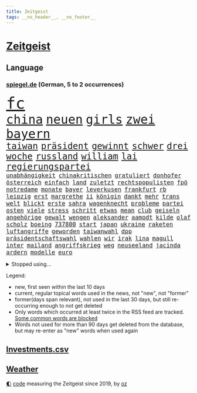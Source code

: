 ```yaml
---
title: Zeitgeist
tags: __no_header__, __no_footer__
---
```


# [Zeitgeist](https://oliz.io/zeitgeist/)

## Language

<h3><a href="https://www.spiegel.de" target="_blank">spiegel.de</a> (German, 5 to 2 occurrences)</h3>
<p style="font-family:monospace">
<span style="font-size:32pt"><a href="news_links.html#fc" class="current">fc</a></span>
<br>
<span style="font-size:25pt"><a href="news_links.html#china" class="current">china</a></span>
<span style="font-size:25pt"><a href="news_links.html#neuen" class="current">neuen</a></span>
<span style="font-size:25pt"><a href="news_links.html#girls" class="new">girls</a></span>
<span style="font-size:25pt"><a href="news_links.html#zwei" class="current">zwei</a></span>
<span style="font-size:25pt"><a href="news_links.html#bayern" class="current">bayern</a></span>
<br>
<span style="font-size:18pt"><a href="news_links.html#taiwan" class="current">taiwan</a></span>
<span style="font-size:18pt"><a href="news_links.html#präsident" class="current">präsident</a></span>
<span style="font-size:18pt"><a href="news_links.html#gewinnt" class="current">gewinnt</a></span>
<span style="font-size:18pt"><a href="news_links.html#schwer" class="current">schwer</a></span>
<span style="font-size:18pt"><a href="news_links.html#drei" class="current">drei</a></span>
<span style="font-size:18pt"><a href="news_links.html#woche" class="current">woche</a></span>
<span style="font-size:18pt"><a href="news_links.html#russland" class="current">russland</a></span>
<span style="font-size:18pt"><a href="news_links.html#william" class="current">william</a></span>
<span style="font-size:18pt"><a href="news_links.html#lai" class="current">lai</a></span>
<span style="font-size:18pt"><a href="news_links.html#regierungspartei" class="current">regierungspartei</a></span>
<br>
<span style="font-size:12pt"><a href="news_links.html#unabhängigkeit" class="current">unabhängigkeit</a></span>
<span style="font-size:12pt"><a href="news_links.html#chinakritischen" class="new">chinakritischen</a></span>
<span style="font-size:12pt"><a href="news_links.html#gratuliert" class="new">gratuliert</a></span>
<span style="font-size:12pt"><a href="news_links.html#donhofer" class="new">donhofer</a></span>
<span style="font-size:12pt"><a href="news_links.html#österreich" class="current">österreich</a></span>
<span style="font-size:12pt"><a href="news_links.html#einfach" class="current">einfach</a></span>
<span style="font-size:12pt"><a href="news_links.html#land" class="current">land</a></span>
<span style="font-size:12pt"><a href="news_links.html#zuletzt" class="current">zuletzt</a></span>
<span style="font-size:12pt"><a href="news_links.html#rechtspopulisten" class="current">rechtspopulisten</a></span>
<span style="font-size:12pt"><a href="news_links.html#fpö" class="current">fpö</a></span>
<span style="font-size:12pt"><a href="news_links.html#notredame" class="current">notredame</a></span>
<span style="font-size:12pt"><a href="news_links.html#monate" class="current">monate</a></span>
<span style="font-size:12pt"><a href="news_links.html#bayer" class="current">bayer</a></span>
<span style="font-size:12pt"><a href="news_links.html#leverkusen" class="current">leverkusen</a></span>
<span style="font-size:12pt"><a href="news_links.html#frankfurt" class="current">frankfurt</a></span>
<span style="font-size:12pt"><a href="news_links.html#rb" class="current">rb</a></span>
<span style="font-size:12pt"><a href="news_links.html#leipzig" class="current">leipzig</a></span>
<span style="font-size:12pt"><a href="news_links.html#erst" class="current">erst</a></span>
<span style="font-size:12pt"><a href="news_links.html#margrethe" class="current">margrethe</a></span>
<span style="font-size:12pt"><a href="news_links.html#ii" class="current">ii</a></span>
<span style="font-size:12pt"><a href="news_links.html#königin" class="current">königin</a></span>
<span style="font-size:12pt"><a href="news_links.html#dankt" class="current">dankt</a></span>
<span style="font-size:12pt"><a href="news_links.html#mehr" class="current">mehr</a></span>
<span style="font-size:12pt"><a href="news_links.html#trans" class="current">trans</a></span>
<span style="font-size:12pt"><a href="news_links.html#welt" class="current">welt</a></span>
<span style="font-size:12pt"><a href="news_links.html#blickt" class="current">blickt</a></span>
<span style="font-size:12pt"><a href="news_links.html#erste" class="current">erste</a></span>
<span style="font-size:12pt"><a href="news_links.html#sahra" class="current">sahra</a></span>
<span style="font-size:12pt"><a href="news_links.html#wagenknecht" class="current">wagenknecht</a></span>
<span style="font-size:12pt"><a href="news_links.html#probleme" class="current">probleme</a></span>
<span style="font-size:12pt"><a href="news_links.html#partei" class="current">partei</a></span>
<span style="font-size:12pt"><a href="news_links.html#osten" class="current">osten</a></span>
<span style="font-size:12pt"><a href="news_links.html#viele" class="current">viele</a></span>
<span style="font-size:12pt"><a href="news_links.html#stress" class="current">stress</a></span>
<span style="font-size:12pt"><a href="news_links.html#schritt" class="current">schritt</a></span>
<span style="font-size:12pt"><a href="news_links.html#etwas" class="current">etwas</a></span>
<span style="font-size:12pt"><a href="news_links.html#mean" class="new">mean</a></span>
<span style="font-size:12pt"><a href="news_links.html#club" class="current">club</a></span>
<span style="font-size:12pt"><a href="news_links.html#geiseln" class="current">geiseln</a></span>
<span style="font-size:12pt"><a href="news_links.html#angehörige" class="current">angehörige</a></span>
<span style="font-size:12pt"><a href="news_links.html#gewalt" class="current">gewalt</a></span>
<span style="font-size:12pt"><a href="news_links.html#wengen" class="new">wengen</a></span>
<span style="font-size:12pt"><a href="news_links.html#aleksander" class="new">aleksander</a></span>
<span style="font-size:12pt"><a href="news_links.html#aamodt" class="new">aamodt</a></span>
<span style="font-size:12pt"><a href="news_links.html#kilde" class="new">kilde</a></span>
<span style="font-size:12pt"><a href="news_links.html#olaf" class="current">olaf</a></span>
<span style="font-size:12pt"><a href="news_links.html#scholz" class="current">scholz</a></span>
<span style="font-size:12pt"><a href="news_links.html#boeing" class="current">boeing</a></span>
<span style="font-size:12pt"><a href="news_links.html#737800" class="new">737800</a></span>
<span style="font-size:12pt"><a href="news_links.html#start" class="current">start</a></span>
<span style="font-size:12pt"><a href="news_links.html#japan" class="current">japan</a></span>
<span style="font-size:12pt"><a href="news_links.html#ukraine" class="current">ukraine</a></span>
<span style="font-size:12pt"><a href="news_links.html#raketen" class="current">raketen</a></span>
<span style="font-size:12pt"><a href="news_links.html#luftangriffe" class="current">luftangriffe</a></span>
<span style="font-size:12pt"><a href="news_links.html#geworden" class="current">geworden</a></span>
<span style="font-size:12pt"><a href="news_links.html#taiwanwahl" class="new">taiwanwahl</a></span>
<span style="font-size:12pt"><a href="news_links.html#dpp" class="new">dpp</a></span>
<span style="font-size:12pt"><a href="news_links.html#präsidentschaftswahl" class="current">präsidentschaftswahl</a></span>
<span style="font-size:12pt"><a href="news_links.html#wahlen" class="current">wahlen</a></span>
<span style="font-size:12pt"><a href="news_links.html#wir" class="current">wir</a></span>
<span style="font-size:12pt"><a href="news_links.html#irak" class="current">irak</a></span>
<span style="font-size:12pt"><a href="news_links.html#lina" class="current">lina</a></span>
<span style="font-size:12pt"><a href="news_links.html#magull" class="new">magull</a></span>
<span style="font-size:12pt"><a href="news_links.html#inter" class="current">inter</a></span>
<span style="font-size:12pt"><a href="news_links.html#mailand" class="current">mailand</a></span>
<span style="font-size:12pt"><a href="news_links.html#angriffskrieg" class="current">angriffskrieg</a></span>
<span style="font-size:12pt"><a href="news_links.html#weg" class="current">weg</a></span>
<span style="font-size:12pt"><a href="news_links.html#neuseeland" class="current">neuseeland</a></span>
<span style="font-size:12pt"><a href="news_links.html#jacinda" class="new">jacinda</a></span>
<span style="font-size:12pt"><a href="news_links.html#ardern" class="new">ardern</a></span>
<span style="font-size:12pt"><a href="news_links.html#modelle" class="current">modelle</a></span>
<span style="font-size:12pt"><a href="news_links.html#euro" class="current">euro</a></span>
</p>
<details>
<summary>Stopped using...</summary>
<p class="former" style="font-size:12pt">
jan(1178) schwarzen(1178) statement(1178) rasant(1177) brutale(1176) gerhard(1176) mali(1176) prinz(1176) sieger(1176) behauptet(1175) besiegt(1175) entschädigung(1175) esken(1175) gemeinde(1175) mainz(1175) saskia(1175) verlust(1175) einzelne(1174) extreme(1174) gefährlichen(1174) hieß(1174) hsv(1174) priester(1174) verhandelt(1174) benzin(1173) brücke(1173) tobt(1173) überlebte(1173) breitet(1172) carsten(1172) fließt(1172) gehalt(1172) preisen(1172) sicherheitskräfte(1172) stärken(1172) widerspricht(1172) zahlung(1172) beschäftigten(1171) bremer(1171) fehler(1171) senken(1171) tore(1171) vertrag(1171) kanzleramt(1170) klaren(1170) mütter(1170) vermutet(1170) welle(1170) wichtigste(1170) anspruch(1169) co₂(1169) europäer(1169) falsch(1169) jagd(1169) kämpfe(1169) rassistische(1169) verbietet(1169) verstehen(1169) walter(1169) diplomaten(1168) entlastet(1168) gefährden(1168) oberbürgermeister(1168) passt(1168) standort(1168) tieren(1168) volker(1168) 70(1167) angeklagter(1167) angekommen(1167) drohungen(1167) englische(1167) erhielt(1167) gegangen(1167) ton(1167) untersuchungsausschuss(1167) debakel(1166) kräftig(1166) rand(1165) steuer(1165) e(1164) produzieren(1164) radikale(1164) sprecher(1164) bilden(1163) erkenntnisse(1163) meiner(1163) unterschiedlich(1163) verlangen(1162) erneuten(1161) mörder(1161) schlimmste(1161) erkrankung(1160) 1000(1159) deals(1159) präsidentin(1159) schaffte(1159) sendung(1159) voraussetzungen(1159) halb(1158) verursacht(1158) begriff(1157) nah(1157) olympische(1157) erfunden(1155) immerhin(1155) kooperation(1155) echten(1153) gekauft(1153) nachfrage(1153) aktivistin(1152) analysiert(1151) spitzenreiter(1151) erwachsene(1150) großem(1149) projekte(1149) aussehen(1148) umgeht(1146) ökonomen(1146) bestmarke(1144) fußballwm(1144) entschuldigung(1143) enorme(1142) abstieg(1141) atomkraft(1141) informiert(1141) möglichkeiten(1140) dramatischen(1138) versorgung(1134) olympia(1131) tuchel(1130) identität(1129) geblieben(1125) annäherung(1123) ungewöhnlichen(1119) coronaimpfung(1099) festgesetzt(1082) zustimmen(1065) 95(1062) konfrontation(1061) estland(1046) mitverantwortlich(988) banken(976) unfälle(961) drohende(933) kleidung(912) schrumpft(907) sichtbar(885) vegas(882) polnischen(879) technischen(876) kuriose(870) moderner(851) hoffenheim(847) zeitungsbericht(843) nachmittag(836) schränkt(815) schulden(814) demo(813) 41(790) methode(783) hafenstadt(777) meta(758) außenministerium(755) zufall(748) schloss(745) windräder(733) soldat(716) neuwagen(712) sankt(712) zweites(710) überwachung(707) expremier(704) ergeben(693) stoff(653) eindrücke(650) messerangriff(649) lindners(638) angestellte(634) ausstieg(628) abgrund(623) arbeitslosigkeit(615) aufeinander(600) fragwürdige(592) hitze(590) ausgebaut(582) dürre(580) kaiserslautern(577) bedrohte(572) cannabis(572) ausbauen(570) besseren(569) tierschützer(567) andrew(565) profi(557) grün(552) plädieren(548) geste(540) verleihung(531) usrepublikaner(530) ähnlichen(527) eingestürzt(513) gehirn(511) importiert(505) heidenheim(502) aufmerksam(499) studentin(498) bach(496) elefanten(496) 63(494) frühjahr(492) perfekt(492) peru(490) banden(483) töne(483) entstehen(481) zutritt(475) kontroverse(473) rätseln(471) rassistischer(470) francisco(462) indiens(462) sechsten(462) stemmen(462) kollegin(460) begegnung(458) bröckelt(456) militärexperte(453) gerecht(450) stärkere(449) neymar(448) hit(441) zweifeln(440) kohl(436) gefangenen(432) rechtfertigt(429) ernennt(426) chaotische(424) todesstrafe(423) aufsichtsrat(416) doping(416) befragung(415) ioc(415) böhmermann(407) palmer(407) tabu(407) häufigsten(405) ig(405) metall(405) unerlaubt(405) reißen(404) figuren(403) düster(401) finanzaufsicht(399) liberale(398) zehntausenden(398) zerschlagen(398) technologien(393) fenster(390) kommentiert(390) flogen(386) petersburg(386) bafin(384) youtuber(384) erheben(382) dunkelheit(379) wunderbare(376) totschlags(374) eroller(372) aufgelöst(367) änderung(367) dreier(366) gefälschten(366) udo(366) weber(360) community(358) vorfälle(358) vorstand(356) meiste(355) perspektive(355) plätze(354) solcher(354) denkbar(353) ussängerin(351) ansicht(350) gesundheitliche(350) dauer(348) geldgeber(348) wand(345) verleumdung(344) 23jähriger(341) bundeswirtschaftsminister(340) springer(340) entsprechende(331) heran(331) chatbot(330) wettlauf(330) startups(329) event(328) paket(326) juventus(325) verfügbar(325) jäger(322) lauf(322) green(321) späten(321) bildet(320) spezies(320) rechtsaußen(319) antike(318) bauarbeiten(317) usbürger(317) spielerinnen(316) umdenken(316) marius(314) reiz(314) sondervermögen(314) bewertet(313) siedlung(313) bär(312) trier(312) zutiefst(312) 1600(311) bemerkt(311) dicht(311) riskante(310) anpassen(306) menschliche(306) tourist(306) alonso(303) joggen(302) marina(302) 1998(300) gebäuden(300) müttern(300) gala(295) linkenpolitikerin(294) verteidigte(292) warb(292) 40jähriger(288) geschehen(286) milliardenschwere(286) statistischen(285) rebellion(284) kümmert(283) verstärken(283) bestreiten(282) bahnreisende(278) downing(278) parks(277) asylpolitik(275) festgelegt(275) duschen(273) parteichefin(273) fehde(272) sommerspielen(272) spiegeltalk(272) susanne(271) heimlich(269) angerichtet(268) erdöl(267) startete(267) verhinderte(267) behindern(266) greenwashing(265) involviert(265) produkt(265) prinzip(264) reuß(264) deutliches(262) modi(262) rückhalt(262) milliardengeschäft(261) 800(260) theorie(260) dringt(259) schadstoffe(259) begeisterung(258) follower(258) referendum(256) stuft(256) zurückgetreten(256) gewusst(255) bekämpfung(252) innovationen(252) staatsbürger(251) westlicher(251) wette(251) amtsinhaber(250) fisch(247) ermutigt(246) spielten(245) ikone(244) erstem(240) getrieben(239) 8000(237) parteitag(237) sudan(236) populismus(235) haar(234) berühmtesten(231) kane(230) geldwäsche(229) landesverband(229) look(229) miese(229) umstieg(228) feinde(226) rechtskräftig(226) schätzen(226) evakuierung(225) gegnern(225) regierungen(225) auswirken(224) pilot(224) hamm(222) iphones(222) unogeneralsekretär(222) nachbesserungen(221) prognostiziert(221) untergebracht(221) rekrutieren(220) trümmer(220) schimpfen(219) dämpfer(218) frankfurts(217) protestierten(217) brachen(216) schulleiter(216) serge(216) bundeshaushalt(215) massen(215) vi(215) brutalen(214) internetstars(213) alben(212) lustige(211) thyssenkrupp(210) absurd(208) dietmar(208) befürchtete(207) beitragen(207) mangelnder(207) motor(207) abgenommen(206) abschlusserklärung(206) kurzer(205) süddeutschland(205) haushalten(204) kalter(202) würdigung(201) unterschätzen(200) falschaussage(199) tropfen(199) verbandschef(199) 1973(196) beschäftigung(196) bundesarbeitsgericht(196) demokratiebewegung(196) gelaufen(196) falsches(195) balkon(194) potenziell(194) abschrecken(193) berechnungen(193) schlechteste(191) versäumnisse(190) erwärmung(189) einbringen(186) entsorgt(186) selben(186) rechtsruck(185) reparaturen(185) systeme(185) begründete(183) berufen(183) südukraine(183) amira(182) milliardenschweren(182) wetterbedingungen(182) brände(180) delegation(180) bartsch(179) populist(178) vergessene(178) beworben(176) rolling(176) stones(176) vergangen(175) fleck(174) homophobe(174) posthum(174) wertet(174) dortigen(173) internetkonzern(173) xiii(173) beschloss(172) militäroperation(172) unglücks(172) feindbild(171) report(171) essener(170) verbinden(170) architekten(169) verteuern(169) freizeit(168) neubrandenburg(168) o2(168) schlimmer(167) geschlossene(166) lichtblick(166) begriffe(165) erderwärmung(165) zwischenstopp(165) becken(164) bundesligasaison(163) schriftstellerin(163) decke(162) zutaten(162) afderfolg(161) kooperiert(161) schärfsten(161) unilever(160) brandenburgs(159) 7000(158) metas(158) selenskyjs(158) arbeitslosen(157) jenaer(157) reichsbürgergruppe(157) abgelaufen(156) kürzung(155) schneidet(155) drohender(153) unterhalt(153) gebissen(152) gerichtsverfahren(152) gruppenphase(152) ausschuss(151) juristin(151) cdugeneralsekretär(150) schönste(150) erfinden(149) gerichtsmediziner(149) kultusminister(149) linienbus(149) realistisch(149) unsicherheit(148) lindenberg(147) sinnlos(146) costa(144) erahnen(144) männlichkeit(143) thailändischen(143) ussenatoren(143) stahlhersteller(141) margot(140) boykott(139) kollidieren(139) morawiecki(139) anlage(138) chipfabriken(138) kanzlerpartei(138) zusätzlichen(138) kunde(137) spanierin(137) wahlkreis(137) innere(136) webstars(136) ausscheiden(135) betrachtet(135) intensiver(135) patientin(135) verglichen(135) cannabislegalisierung(133) gegenspieler(133) hardliner(133) sicherheitsrat(133) anzeige(132) samstagabend(132) iocpräsident(131) meryl(131) offshorewindparks(131) sozial(131) streep(131) reutlingen(129) wirbel(129) kleinstadt(128) tickt(128) regelrechten(127) kandidiert(125) achtung(124) elfmeterschießen(124) models(123) negative(123) herrchen(122) xabi(122) unterkunft(121) fraktion(120) karlsruher(120) kräften(120) beweist(119) karrierecoach(119) saudiarabiens(119) 82(117) kriegsführung(117) raketenabwehrsystem(117) sportlerinnen(116) trittin(116) hauptdarsteller(115) year(115) jugendorganisation(114) british(113) ködern(113) lenkte(113) tabellenspitze(113) geist(112) medaillen(112) probiert(112) unheilbar(112) abgestellt(111) usbotschaft(111) eiffelturm(110) hassbotschaften(110) trennungskinder(109) v(109) hermoso(108) jenni(108) langwierigen(108) nadia(108) rubiales(108) mtv(107) abgehängt(106) bahnhöfen(106) beschlüsse(105) herein(105) weltbesten(105) wmtriumph(105) libyen(104) missbrauchen(104) hofften(103) lachs(103) lass(103) seltenes(103) chemnitz(102) finanzspritze(102) morgenstunden(102) weitet(102) probe(101) fernseher(100) armenien(99) aserbaidschan(99) größtes(99) kanal(99) simple(99) stadtrat(99) dreistelliger(98) jean(98) pocher(98) schütze(98) klimagipfel(97) lebensräume(97) verfehlten(97) bundestagsfraktion(96) grünem(95) kontrolleure(95) milliardenhilfen(95) sanften(95) scherz(95) 1994(94) evangelista(94) milliardenhöhe(94) vergehen(94) wehrte(94) zukommen(94) 34jährige(93) inselstaaten(93) peinliche(93) proben(93) rechtspopulismus(93) steuererhöhungen(93) ai(92) finanzmärkten(92) bestattet(91) bewusstsein(91) brennstoffen(91) efuels(91) kräftiger(91) sekunde(91) zugverkehr(91) aggression(90) barrymore(90) drew(90) estlands(90) hagelkörner(90) kallas(90) landesverrats(90) metronom(90) pedelecs(90) plenarsaal(90) population(90) skulpturen(90) wiederzusehen(90) bundesvorstand(89) gefolgt(89) oppositionspolitiker(89) time(89) tragisch(89) gemüse(88) unsinn(88) verschüttete(88) biologe(87) milieu(87) putzen(87) trage(87) tüfteln(87) verfügen(87) 2400(86) anonym(86) beschuldigt(86) entzug(86) erkältung(86) lebensraum(86) notaufnahmen(86) sibirien(86) bistum(85) branson(85) religion(85) tiktoker(85) dillinger(84) edmund(84) gemachten(84) leaks(84) schlusslicht(84) smarte(84) verkehrsregeln(84) affären(83) blätter(83) extinction(83) schulnoten(83) smartes(83) ultrarechten(83) untermauert(83) danzig(82) sanierungspflicht(82) trucker(82) archäologische(81) besprüht(81) mateusz(81) rechtfertigen(81) stocken(81) verfeindeten(81) beobachtung(80) grundlegende(80) krisenzeiten(80) luftfahrt(80) vorgeschichte(80) zynisch(80) übergangen(80) granate(79) herfried(79) love(79) münkler(79) zeitlupe(79) ausrutscher(78) brightline(78) effizienz(78) fallende(78) gravierenden(78) hochgeschwindigkeitszug(78) mehrkosten(78) shutdown(78) sieges(78) taxi(78) zusammengestoßen(78) arbeite(77) einjährigen(77) ernüchtert(77) geschlossenheit(77) tsg(77) überlastete(77) 2035(76) lafontaine(76) muslimisches(76) nature(76) nebenkosten(76) oskar(76) schau(76) sportevent(76) index(75) ungleich(75) airways(74) bauvorhaben(74) beiseite(74) diagnostiziert(74) euebene(74) schwerfällt(74) überstimmt(74) bestechung(73) dauerhafter(73) geschäftspraktiken(73) herausholen(73) schmach(73) seitenlinie(73) vertrauensverlust(73) absichtliche(72) achtsamkeitstrend(72) bevorzugt(72) continental(72) fahrplan(72) gewerkschafter(72) glitzern(72) instrument(72) milliardenmarkt(72) parteifreundes(72) schweiger(72) sprengen(72) til(72) unerwünschte(72) uniklinik(72) livtour(71) ungerecht(71) unprofessionell(71) vermittlung(71) warme(71) ehrlich(70) eindeutiges(70) handelsblatt(70) physiker(70) riskanter(70) seenotretter(70) spitzenspiel(70) stammenden(70) versuche(70) atomen(69) bucks(69) erzählungen(69) hinterzogen(69) maskenmillionärin(69) plastiktüten(69) wagenknechtpartei(69) zurückgezogen(69) abgelöst(68) bahnhöfe(68) immobilienriesen(68) innenpolitiker(68) präparierten(68) rekorden(68) thielemann(68) anrufen(67) elektronen(67) eumitgliedstaaten(67) ferenc(67) krausz(67) modehändler(67) physiknobelpreis(67) verhaltensregeln(67) überfällig(67) abschottung(66) cduspitzenpolitiker(66) molly(66) sonderbeauftragter(66) ftx(65) kryptobörse(65) schuf(65) schönes(65) tankstellen(65) unparteiischen(65) worüber(65) übertragene(65) bewilligung(64) effenbergbank(64) erfindung(64) financial(64) friedensnobelpreis(64) katapultiert(64) köstliche(64) mohammadi(64) narges(64) neunmal(64) parteigründung(64) streuen(64) ungeklärten(64) unterstützten(64) weltgesundheitsorganisation(64) ölpreis(64) audio(63) aufrechterhalten(63) ausgebeutet(63) eueinigung(63) wilde(63) außenwelt(62) events(62) geborene(62) hakt(62) kracht(62) laufe(62) naher(62) regierungserklärung(62) schick(62) anhaltenden(61) born(61) erodiert(61) flüchtlingsheim(61) mobilisiert(61) opec(61) wochenlangen(61) 175(60) bezirk(60) ortschaften(60) 1990(59) kinderbuchautorin(59) normale(59) volleyball(59) büchern(58) flughafens(58) hamaskämpfern(58) hetzjagd(58) iron(58) kalorien(58) olympisches(58) trauergemeinde(58) vertrieben(58) bundespräsidenten(57) enttäuschte(57) kinderbücher(57) drängendsten(56) gewähren(56) grenzübergänge(56) orange(56) sähen(56) vernichten(56) vorläufige(56) einfachen(55) gal(55) kmk(55) prostatakrebs(55) rechtsnationale(55) spiegelredakteurin(55) vorwarnung(55) währungsfonds(55) aufreger(54) bekomme(54) designierte(54) dome(54) extremistischen(54) neonazis(54) schikane(54) tanz(54) unoklimakonferenz(54) weltklimakonferenz(54) windstrom(54) eigenschaften(53) erwachsener(53) gekippt(53) medikament(53) attentats(52) einstimmigen(52) gedeiht(52) hamaskämpfer(52) lig(52) länderchefs(52) play(52) spiegelbericht(52) süper(52) eingeweiht(51) johnson(51) oftmals(51) sobald(51) 25000(50) antiisraelproteste(50) liebäugelt(50) linkenikone(50) santos(50) weltkriegs(50) 39jähriger(49) derby(49) jahrtausende(49) ungeschoren(49) überaus(49) bsw(48) festgeldangebote(48) installiert(48) monatelanger(48) urlauberinnen(48) verschweigt(48) warnstreik(48) arielle(47) bereut(47) psychotherapeutin(47) sagaftra(47) abzuschaffen(46) bonus(46) cop(46) erschließen(46) hagelte(46) kobi(46) krisenstimmung(46) option(46) rohstoffreiche(46) tunneln(46) verblüfft(46) versperrt(46) adam(45) furchtbar(45) kabarettist(45) tool(45) wiederholte(45) begibt(44) deko(44) einschreiten(44) gebraucht(44) großprojekte(44) koalitionsstreit(44) militärhilfen(44) neureuther(44) wundern(44) antisemitismusdebatte(43) schweben(43) soldatin(43) haftbar(42) korrekt(42) mandanten(42) nordrheinwestfälischen(42) signalisiert(42) uskampfjets(42) warnzeichen(42) 44jähriger(41) bagdad(41) basisinitiative(41) bettina(41) gelbem(41) mangelt(41) resolution(41) sportschau(41) staatssekretärin(41) wirtz(41) altersgruppe(40) beyoncé(40) bochumer(40) düpiert(40) feststehen(40) gegründeten(40) modewelt(40) schade(40) engagieren(39) hut(39) musikszene(39) neurowissenschaftler(39) pazifikstaat(39) bewirkt(38) dschabalia(38) innen(38) interpretation(38) useliteuni(38) bewertung(37) maggie(37) priorität(37) reiseziele(37) rohstoffe(37) schutt(37) siedler(37) wett(37) bergwerk(36) koalitionspartnern(36) pokalpleite(36) selbstwahrnehmung(36) usuniversitäten(36) wohlhabende(36) ampelpartner(35) artikel(35) ausreise(35) hamastunnel(35) instanz(35) starr(35) umgekehrter(35) jokić(34) kernforderung(34) systemwechsel(34) zehnt(34) bestechender(33) erspart(33) geiselnahme(33) gruselig(33) modus(33) mäuse(33) dosis(32) investorin(32) meme(32) spielers(32) verhält(32) abgebrannte(31) adams(31) akzeptabel(31) exkollege(31) komödien(31) schnitzer(31) weltklimagipfel(31) chats(30) fachmagazin(30) jobabbau(30) kassieren(30) zurückholen(30) getrunken(29) produzierenden(29) anteilseigner(28) deckt(28) draymond(28) gebrauchte(28) halsschutzes(28) lokführern(28) todesschützen(28) unfalltod(28) usmagazin(28) warriors(28) spielereihe(27) verfassungsfeindlichen(27) wertvollsten(27) 40jährigen(26) drogenkonsum(26) fremdgehens(26) geliebt(26) lambrecht(26) mehrfachen(26) notfallfahrplan(26) präsidentschaftskandidatur(26) rauchbomben(26) redebedarf(26) spezialeinsatzkommando(26) spoiler(26) stumm(26) wolke(26) zutage(26) gängige(25) katalanischen(25) managern(25) nigerianische(25) austauschschüler(24) bologna(24) disneykonzern(24) illusion(24) immobilienimperium(24) jener(24) revolutionieren(24) riesen(24) unzuverlässig(24) vollzieht(24) wahnsinn(24) ausfliegen(23) etat(23) hintertür(23) machern(23) nachtragshaushalt(23) royalen(23) verhaltens(23) zermatt(23) beschämend(22) chronisch(22) demnächst(22) dschungel(22) gerichtsprozessen(22) geschenkideen(22) halbnackten(22) klimaerwärmung(22) polnischukrainischen(22) rechtsextremistische(22) schulbus(22) staatsstreich(22) ausgespielt(21) milliardenloch(21) abzuschieben(20) gesinnung(20) lachse(20) ryan(20) verdanken(20) verstärker(20) ziviler(20) dame(19) dokuserie(19) erliegt(19) fantastisch(19) gravierender(19) innenstädte(19) tonband(19) vereinigte(19) angelegten(18) dirigieren(18) exnationaltorwart(18) häusliche(18) kreisen(18) pompösen(18) spediteure(18) verfassungsurteil(18) bjelica(17) krisenmodus(17) nenad(17) regenwald(17) sammler(17) trümmerteile(17) unfreiwillig(17) verbindliche(17) verläuft(17) arbeitgeberpräsident(16) dulger(16) mister(16) neutrale(16) synthetische(16) usmarine(16) ampelspitzen(15) damaligen(15) erbt(15) haushaltschaos(15) hustet(15) life(15) robbie(15) sprangen(15) tücher(15) verhandlungslösung(15) wagens(15) övp(15) geert(14) medaille(14) versteigern(14) wachstumschancengesetz(14) wilders(14) alarmsignal(13) ampelhaushalt(13) argentinischen(13) haushaltsdrama(13) leise(13) statistisches(13) verstorbener(13) werbeaufsicht(13) bellevue(12) europäisches(12) gefüllte(12) jaber(12) lichterfest(12) physik(12) tausender(12) zapfsäule(12) altersgruppen(11) falle(11) packte(11)
</p>
</details>
<p>Legend:
<ul>
<li><span class="new">new</span>, first seen within the last 10 days</li>
<li><span class="current">current</span>, regular topical words used in the news, not "new", not "former"</li>
<li><span class="former">former(days span relevant)</span>, not used in the last 30 days, but still re-occurring enough to not get deleted</li>
<li>Only words which occurred at least twice in the RSS feed are tracked. <a href="language/filters.py">Some common words are blocked</a></li>
<li>Words not used for more than 90 days get deleted from the database, but may re-enter as "new" words when used again</li>
</ul>
</p>

## [Investments](investments.html)[.csv](investments.csv)

## [Weather](weather.html)

<footer>
<a href="javascript:toggleTheme()" class="nav">🌓</a>
<a href="https://github.com/ooz/zeitgeist">code</a> measuring the Zeitgeist since 2019, by <a href="https://oliz.io">oz</a>
</footer>
